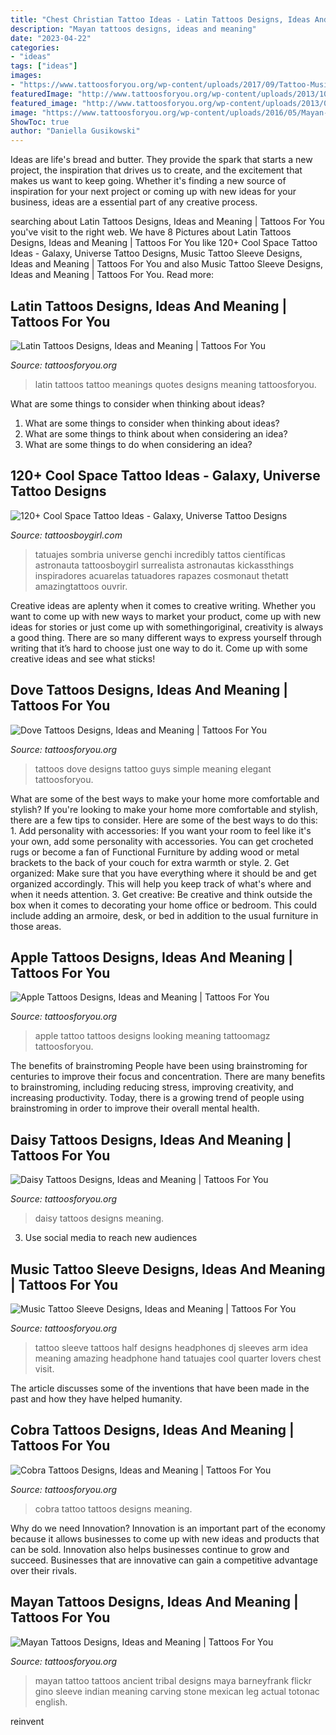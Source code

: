 ```yaml
---
title: "Chest Christian Tattoo Ideas - Latin Tattoos Designs, Ideas And Meaning"
description: "Mayan tattoos designs, ideas and meaning"
date: "2023-04-22"
categories:
- "ideas"
tags: ["ideas"]
images:
- "https://www.tattoosforyou.org/wp-content/uploads/2017/09/Tattoo-Music-Sleeve.jpg"
featuredImage: "http://www.tattoosforyou.org/wp-content/uploads/2013/10/Daisy-Tattoos.jpg"
featured_image: "http://www.tattoosforyou.org/wp-content/uploads/2013/09/Small-Dove-Tattoos.jpg"
image: "https://www.tattoosforyou.org/wp-content/uploads/2016/05/Mayan-Tattoos-for-Women.jpg"
ShowToc: true
author: "Daniella Gusikowski"
---
```



Ideas are life's bread and butter. They provide the spark that starts a new project, the inspiration that drives us to create, and the excitement that makes us want to keep going. Whether it's finding a new source of inspiration for your next project or coming up with new ideas for your business, ideas are a essential part of any creative process.

	

		
searching about Latin Tattoos Designs, Ideas and Meaning | Tattoos For You you've visit to the right web. We have 8 Pictures about Latin Tattoos Designs, Ideas and Meaning | Tattoos For You like 120+ Cool Space Tattoo Ideas - Galaxy, Universe Tattoo Designs, Music Tattoo Sleeve Designs, Ideas and Meaning | Tattoos For You and also Music Tattoo Sleeve Designs, Ideas and Meaning | Tattoos For You. Read more:
		
    
## Latin Tattoos Designs, Ideas And Meaning | Tattoos For You

<img loading=lazy src="https://www.tattoosforyou.org/wp-content/uploads/2013/11/Latin-Tattoos.jpg" onerror="this.onerror=null;this.src='https://tse2.mm.bing.net/th?id=OIP.ZjtVydJ9U87pX-Y61CRkcQHaJ4&amp;pid=15.1';" alt="Latin Tattoos Designs, Ideas and Meaning | Tattoos For You">

_Source: tattoosforyou.org_

>latin tattoos tattoo meanings quotes designs meaning tattoosforyou. 

	

What are some things to consider when thinking about ideas?
1. What are some things to consider when thinking about ideas?
2. What are some things to think about when considering an idea?
3. What are some things to do when considering an idea?

    
## 120+ Cool Space Tattoo Ideas - Galaxy, Universe Tattoo Designs

<img loading=lazy src="https://cdn.tattoosboygirl.com/wp-content/uploads/2021/07/Space-tattoo-ideas-84.jpg" onerror="this.onerror=null;this.src='https://tse1.mm.bing.net/th?id=OIP.YSxSxYn0lZzxRU9NfmUQWgHaNn&amp;pid=15.1';" alt="120+ Cool Space Tattoo Ideas - Galaxy, Universe Tattoo Designs">

_Source: tattoosboygirl.com_

>tatuajes sombria universe genchi incredibly tattos científicas astronauta tattoosboygirl surrealista astronautas kickassthings inspiradores acuarelas tatuadores rapazes cosmonaut thetatt amazingtattoos ouvrir. 

	

Creative ideas are aplenty when it comes to creative writing. Whether you want to come up with new ways to market your product, come up with new ideas for stories or just come up with somethingoriginal, creativity is always a good thing. There are so many different ways to express yourself through writing that it’s hard to choose just one way to do it. Come up with some creative ideas and see what sticks!

    
## Dove Tattoos Designs, Ideas And Meaning | Tattoos For You

<img loading=lazy src="http://www.tattoosforyou.org/wp-content/uploads/2013/09/Small-Dove-Tattoos.jpg" onerror="this.onerror=null;this.src='https://tse4.mm.bing.net/th?id=OIP.faXQleQJomQl-guFEmQv5QHaJ4&amp;pid=15.1';" alt="Dove Tattoos Designs, Ideas and Meaning | Tattoos For You">

_Source: tattoosforyou.org_

>tattoos dove designs tattoo guys simple meaning elegant tattoosforyou. 

	

What are some of the best ways to make your home more comfortable and stylish?
If you're looking to make your home more comfortable and stylish, there are a few tips to consider. Here are some of the best ways to do this: 1. Add personality with accessories: If you want your room to feel like it's your own, add some personality with accessories. You can get crocheted rugs or become a fan of Functional Furniture by adding wood or metal brackets to the back of your couch for extra warmth or style. 2. Get organized: Make sure that you have everything where it should be and get organized accordingly. This will help you keep track of what's where and when it needs attention. 3. Get creative: Be creative and think outside the box when it comes to decorating your home office or bedroom. This could include adding an armoire, desk, or bed in addition to the usual furniture in those areas. 
    
## Apple Tattoos Designs, Ideas And Meaning | Tattoos For You

<img loading=lazy src="https://www.tattoosforyou.org/wp-content/uploads/2016/03/Apple-Tattoo.jpg" onerror="this.onerror=null;this.src='https://tse3.mm.bing.net/th?id=OIP.W_HCi3FqvbytNfOlHp9hmQHaJ4&amp;pid=15.1';" alt="Apple Tattoos Designs, Ideas and Meaning | Tattoos For You">

_Source: tattoosforyou.org_

>apple tattoo tattoos designs looking meaning tattoomagz tattoosforyou. 

	

The benefits of brainstroming
People have been using brainstroming for centuries to improve their focus and concentration. There are many benefits to brainstroming, including reducing stress, improving creativity, and increasing productivity. Today, there is a growing trend of people using brainstroming in order to improve their overall mental health.

    
## Daisy Tattoos Designs, Ideas And Meaning | Tattoos For You

<img loading=lazy src="http://www.tattoosforyou.org/wp-content/uploads/2013/10/Daisy-Tattoos.jpg" onerror="this.onerror=null;this.src='https://tse2.mm.bing.net/th?id=OIP.BjMQoqfS0BExgH0pJfo48QHaJ4&amp;pid=15.1';" alt="Daisy Tattoos Designs, Ideas and Meaning | Tattoos For You">

_Source: tattoosforyou.org_

>daisy tattoos designs meaning. 

	

3. Use social media to reach new audiences

    
## Music Tattoo Sleeve Designs, Ideas And Meaning | Tattoos For You

<img loading=lazy src="https://www.tattoosforyou.org/wp-content/uploads/2017/09/Tattoo-Music-Sleeve.jpg" onerror="this.onerror=null;this.src='https://tse4.mm.bing.net/th?id=OIP.PDRC-UUGq8gxzbcciDBTigHaOl&amp;pid=15.1';" alt="Music Tattoo Sleeve Designs, Ideas and Meaning | Tattoos For You">

_Source: tattoosforyou.org_

>tattoo sleeve tattoos half designs headphones dj sleeves arm idea meaning amazing headphone hand tatuajes cool quarter lovers chest visit. 

	

The article discusses some of the inventions that have been made in the past and how they have helped humanity.

    
## Cobra Tattoos Designs, Ideas And Meaning | Tattoos For You

<img loading=lazy src="https://www.tattoosforyou.org/wp-content/uploads/2016/03/Cobra-Tattoo.jpg" onerror="this.onerror=null;this.src='https://tse3.mm.bing.net/th?id=OIP.Fm3mWNFbAZHVoC8vp5XGMQHaKO&amp;pid=15.1';" alt="Cobra Tattoos Designs, Ideas and Meaning | Tattoos For You">

_Source: tattoosforyou.org_

>cobra tattoo tattoos designs meaning. 

	

Why do we need Innovation?
Innovation is an important part of the economy because it allows businesses to come up with new ideas and products that can be sold. Innovation also helps businesses continue to grow and succeed. Businesses that are innovative can gain a competitive advantage over their rivals.

    
## Mayan Tattoos Designs, Ideas And Meaning | Tattoos For You

<img loading=lazy src="https://www.tattoosforyou.org/wp-content/uploads/2016/05/Mayan-Tattoos-for-Women.jpg" onerror="this.onerror=null;this.src='https://tse1.mm.bing.net/th?id=OIP.MEl-C11k_qsY9BA4cb-TXQHaLJ&amp;pid=15.1';" alt="Mayan Tattoos Designs, Ideas and Meaning | Tattoos For You">

_Source: tattoosforyou.org_

>mayan tattoo tattoos ancient tribal designs maya barneyfrank flickr gino sleeve indian meaning carving stone mexican leg actual totonac english. 

	

reinvent

